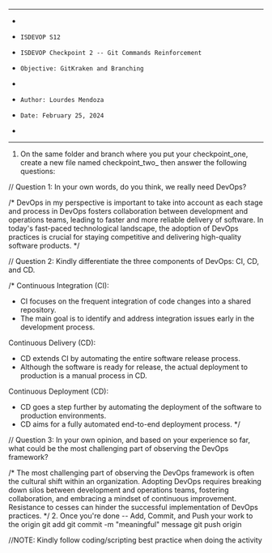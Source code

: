 **********************************************************************
*
*     ISDEVOP S12
*     ISDEVOP Checkpoint 2 -- Git Commands Reinforcement
*     Objective: GitKraken and Branching
*     
*     Author: Lourdes Mendoza
*     Date: February 25, 2024
*     
**********************************************************************

1. On the same folder and branch where you put your checkpoint_one, create a new file named checkpoint_two_<yourSurName> then answer the following questions:

// Question 1: In your own words, do you think, we really need DevOps?

/*
DevOps in my perspective is important to take into account as each stage and process in DevOps fosters collaboration between development and operations teams, leading to faster and more reliable delivery of software.  In today's fast-paced technological landscape, the adoption of DevOps practices is crucial for staying competitive and delivering high-quality software products.
*/

// Question 2: Kindly differentiate the three components of DevOps: CI, CD, and CD.

/*
Continuous Integration (CI):
- CI focuses on the frequent integration of code changes into a shared repository.
- The main goal is to identify and address integration issues early in the development process.

Continuous Delivery (CD):
- CD extends CI by automating the entire software release process.
- Although the software is ready for release, the actual deployment to production is a manual process in CD.

Continuous Deployment (CD):
- CD goes a step further by automating the deployment of the software to production environments.
- CD aims for a fully automated end-to-end deployment process.
*/

// Question 3: In your own opinion, and based on your experience so far, what could be the most challenging part of observing the DevOps framework?

/*
The most challenging part of observing the DevOps framework is often the cultural shift within an organization. Adopting DevOps requires breaking down silos between development and operations teams, fostering collaboration, and embracing a mindset of continuous improvement. Resistance to cesses can hinder the successful implementation of DevOps practices.
*/
2. Once you're done -- Add, Commit, and Push your work to the origin
	git add <filename>
	git commit -m "meaningful" message
	git push origin


//NOTE: Kindly follow coding/scripting best practice when doing the activity
